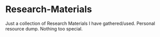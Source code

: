 # Research-Materials

Just a collection of Research Materials I have gathered/used. 
Personal resource dump. Nothing too special. 
